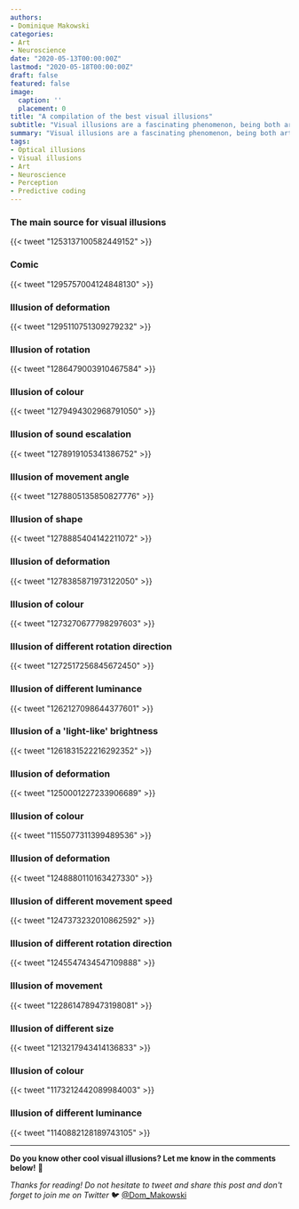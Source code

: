 ```yaml
---
authors:
- Dominique Makowski
categories:
- Art
- Neuroscience
date: "2020-05-13T00:00:00Z"
lastmod: "2020-05-18T00:00:00Z"
draft: false
featured: false
image:
  caption: ''
  placement: 0
title: "A compilation of the best visual illusions"
subtitle: "Visual illusions are a fascinating phenomenon, being both artistic and informative on how the brain works. Here you will find a compilation of some of the mind-blowing optical illusions."
summary: "Visual illusions are a fascinating phenomenon, being both artistic and informative on how the brain works. Here you will find a compilation of some of the mind-blowing optical illusions."
tags:
- Optical illusions
- Visual illusions
- Art
- Neuroscience
- Perception
- Predictive coding
---
```


### The main source for visual illusions

{{< tweet "1253137100582449152" >}}

### Comic

{{< tweet "1295757004124848130" >}}

### Illusion of deformation

{{< tweet "1295110751309279232" >}}

### Illusion of rotation

{{< tweet "1286479003910467584" >}}

### Illusion of colour

{{< tweet "1279494302968791050" >}}

### Illusion of sound escalation

{{< tweet "1278919105341386752" >}}

### Illusion of movement angle

{{< tweet "1278805135850827776" >}}

### Illusion of shape

{{< tweet "1278885404142211072" >}}

### Illusion of deformation

{{< tweet "1278385871973122050" >}}

### Illusion of colour

{{< tweet "1273270677798297603" >}}

### Illusion of different rotation direction

{{< tweet "1272517256845672450" >}}

### Illusion of different luminance

{{< tweet "1262127098644377601" >}}

### Illusion of a 'light-like' brightness

{{< tweet "1261831522216292352" >}}

### Illusion of deformation

{{< tweet "1250001227233906689" >}}

### Illusion of colour

{{< tweet "1155077311399489536" >}}

### Illusion of deformation

{{< tweet "1248880110163427330" >}}

### Illusion of different movement speed

{{< tweet "1247373232010862592" >}}

### Illusion of different rotation direction

{{< tweet "1245547434547109888" >}}

### Illusion of movement

{{< tweet "1228614789473198081" >}}

### Illusion of different size

{{< tweet "1213217943414136833" >}}

### Illusion of colour

{{< tweet "1173212442089984003" >}}

### Illusion of different luminance

{{< tweet "1140882128189743105" >}}



---


**Do you know other cool visual illusions? Let me know in the comments below!** :hugs:

*Thanks for reading! Do not hesitate to tweet and share this post and don't forget to join me on Twitter* 🐦 [@Dom_Makowski](https://twitter.com/Dom_Makowski)


